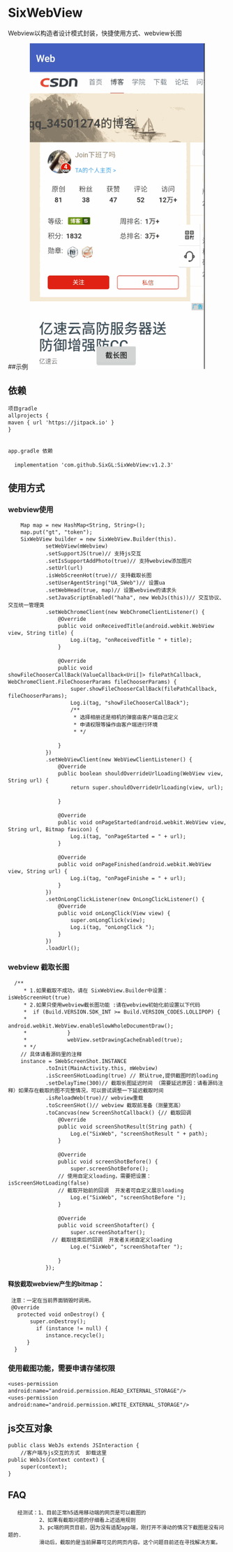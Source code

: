 # SixWebView
Webview以构造者设计模式封装，快捷使用方式、webview长图

##示例
     ![image](https://github.com/SixGL/SixWebView/blob/master/simple.gif)
     
## 依赖
    项目gradle
    allprojects {
    maven { url 'https://jitpack.io' }
    }
    

    app.gradle 依赖
    
      implementation 'com.github.SixGL:SixWebView:v1.2.3'
## 使用方式
    
### webview使用
        Map map = new HashMap<String, String>();
        map.put("gt", "token");
        SixWebView builder = new SixWebView.Builder(this).
                setWebView(mWebview)
                .setSupportJS(true)// 支持js交互
                .setIsSupportAddPhoto(true)// 支持webview添加图片
                .setUrl(url)
                .isWebScreenHot(true)// 支持截取长图
                .setUserAgentString("UA_SWeb")// 设置ua
                .setWebHead(true, map)// 设置webview的请求头
                .setJavaScriptEnabled("haha", new WebJs(this))// 交互协议、交互统一管理类
                .setWebChromeClient(new WebChromeClientListener() {
                    @Override
                    public void onReceivedTitle(android.webkit.WebView view, String title) {
                        Log.i(tag, "onReceivedTitle " + title);
                    }

                    @Override
                    public void showFileChooserCallBack(ValueCallback<Uri[]> filePathCallback, WebChromeClient.FileChooserParams fileChooserParams) {
                        super.showFileChooserCallBack(filePathCallback, fileChooserParams);
                        Log.i(tag, "showFileChooserCallBack");
                        /**
                         * 选择相册还是相机的弹窗由客户端自己定义
                         * 申请权限等操作由客户端进行环境
                         * */

                    }
                })
                .setWebViewClient(new WebViewClientListener() {
                    @Override
                    public boolean shouldOverrideUrlLoading(WebView view, String url) {
                        return super.shouldOverrideUrlLoading(view, url);

                    }

                    @Override
                    public void onPageStarted(android.webkit.WebView view, String url, Bitmap favicon) {
                        Log.i(tag, "onPageStarted = " + url);
                    }

                    @Override
                    public void onPageFinished(android.webkit.WebView view, String url) {
                        Log.i(tag, "onPageFinishe = " + url);
                    }
                })
                .setOnLongClickListener(new OnLongClickListener() {
                    @Override
                    public void onLongClick(View view) {
                        super.onLongClick(view);
                        Log.i(tag, "onLongClick ");
                    }
                })
                .loadUrl();

### webview 截取长图

      /**
         * 1.如果截取不成功，请在 SixWebView.Builder中设置： isWebScreenHot(true)
         * 2.如果只使用webview截长图功能 :请在webview初始化前设置以下代码
         *  if (Build.VERSION.SDK_INT >= Build.VERSION_CODES.LOLLIPOP) {
         *                 android.webkit.WebView.enableSlowWholeDocumentDraw();
         *             }
         *             webView.setDrawingCacheEnabled(true);
         * */
        // 具体请看源码里的注释
        instance = SWebScreenShot.INSTANCE
                .toInit(MainActivity.this, mWebview)
                .isScreenSHotLoading(true) // 默认true,提供截图时的loading
                .setDelayTime(300)// 截取长图延迟时间 （需要延迟原因：请看源码注释）如果存在截取的图不完整情况，可以尝试调整一下延迟截取时间
                .isReloadWeb(true)// webview重载
                .toScreenSHot()// webview 截取前准备（测量宽高）
                .toCancvas(new ScreenShotCallback() {// 截取回调
                    @Override
                    public void screenShotResult(String path) {
                        Log.e("SixWeb", "screenShotResult " + path);
                    }

                    @Override
                    public void screenShotBefore() {
                        super.screenShotBefore();
                    // 使用自定义loading，需要把设置：isScreenSHotLoading(false)
                    // 截取开始前的回调  开发者可自定义展示loading
                        Log.e("SixWeb", "screenShotBefore ");
                    }

                    @Override
                    public void screenShotafter() {
                        super.screenShotafter();
                  // 截取结束后的回调  开发者关闭自定义loading
                        Log.e("SixWeb", "screenShotafter ");

                    }
                });

 #### 释放截取webview产生的bitmap：

     注意：一定在当前界面销毁时调用。
     @Override
       protected void onDestroy() {
           super.onDestroy();
             if (instance != null) {
                instance.recycle();
          }
      }

### 使用截图功能，需要申请存储权限

    <uses-permission android:name="android.permission.READ_EXTERNAL_STORAGE"/>
    <uses-permission android:name="android.permission.WRITE_EXTERNAL_STORAGE"/>

## js交互对象
    public class WebJs extends JSInteraction {
		//客户端与js交互的方式  卸载这里
    public WebJs(Context context) {
        super(context);
    }

## FAQ

       经测试：1、目前正常h5适用移动端的网页是可以截图的
              2、如果有截取问题的仔细看上述适用规则
              3、pc端的网页目前，因为没有适配app端，刚打开不滑动的情况下截图是没有问题的.
              滑动后，截取的是当前屏幕可见的网页内容。这个问题目前还在寻找解决方案。

